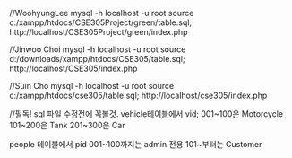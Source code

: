 //WoohyungLee
mysql -h localhost -u root
source c:/xampp/htdocs/CSE305Project/green/table.sql;
http://localhost/CSE305Project/green/index.php

//Jinwoo Choi
mysql -h localhost -u root
source d:/downloads/xampp/htdocs/CSE305/table.sql;
http://localhost/CSE305/index.php

//Suin Cho
mysql -h localhost -u root
source c:/xampp/htdocs/cse305/table.sql;
http://localhost/cse305/index.php

//필독! sql 파일 수정전에 꼭볼것.
vehicle테이블에서 vid;
001~100은 Motorcycle
101~200은 Tank
201~300은 Car

people 테이블에서 pid
001~100까지는 admin 전용
101~부터는 Customer
